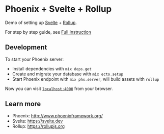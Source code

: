 # Phoenix + Svelte + Rollup

Demo of setting up [Svelte](https://svelte.dev) + [Rollup](https://rollupjs.org).

For step by step guide, see [Full Instruction](https://dev.to/joshnuss/setup-phoenix-to-use-svelte-with-rollup)

## Development

To start your Phoenix server:

  * Install dependencies with `mix deps.get`
  * Create and migrate your database with `mix ecto.setup`
  * Start Phoenix endpoint with `mix phx.server`, will build assets with `rollup`

Now you can visit [`localhost:4000`](http://localhost:4000) from your browser.

## Learn more

  * Phoenix: http://www.phoenixframework.org/
  * Svelte: https://svelte.dev
  * Rollup: https://rollupjs.org
